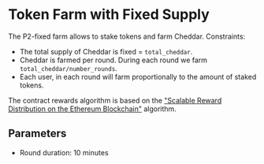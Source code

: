 # Token Farm with Fixed Supply

The P2-fixed farm allows to stake tokens and farm Cheddar. Constraints:
* The total supply of Cheddar is fixed = `total_cheddar`.
* Cheddar is farmed per round. During each round we farm `total_cheddar/number_rounds`.
* Each user, in each round will farm proportionally to the amount of staked tokens.

The contract rewards algorithm is based on the ["Scalable Reward Distribution on the Ethereum
Blockchain"](https://uploads-ssl.webflow.com/5ad71ffeb79acc67c8bcdaba/5ad8d1193a40977462982470_scalable-reward-distribution-paper.pdf) algorithm.

## Parameters

* Round duration: 10 minutes
